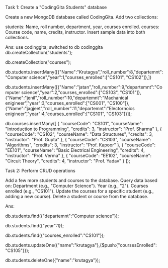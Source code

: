 Task 1: Create a "CodingGita Students" database

Create a new MongoDB database called CodingGita. Add two collections:

students: Name, roll number, department, year, courses enrolled.
courses: Course code, name, credits, instructor.
Insert sample data into both collections.

Ans:
use codinggita;
switched to db codinggita
db.createCollection("students");

db.createCollection("courses");

db.students.insertMany([{"Name":"Krutagya","roll_number":8,"departemnt":"Computer science","year":1,"courses_enrolled":["CS101", "CS102"]},])

db.students.insertMany([{"Name":"jatan","roll_number":9,"departemnt":"Computer science","year":2,"courses_enrolled":["CS103", "CS101"]},
{"Name":"jenil","roll_number":10,"departemnt":"Machanical enigineer","year":3,"courses_enrolled":["CS001", "CS100"]},
{"Name":"jagjeet","roll_number":11,"departemnt":"Electornoics enigineer","year":4,"courses_enrolled":["CS101", "CS103"]}]);


db.courses.insertMany([
  { 
    "courseCode": "CS101", 
    "courseName": "Introduction to Programming", 
    "credits": 3, 
    "instructor": "Prof. Sharma" 
  },
  { 
    "courseCode": "CS102", 
    "courseName": "Data Structures", 
    "credits": 3, 
    "instructor": "Prof. Gupta" 
  },
  { 
    "courseCode": "CS103", 
    "courseName": "Algorithms", 
    "credits": 3, 
    "instructor": "Prof. Kapoor" 
  },
  { 
    "courseCode": "EE101", 
    "courseName": "Basic Electrical Engineering", 
    "credits": 4, 
    "instructor": "Prof. Verma" 
  },
  { 
    "courseCode": "EE102", 
    "courseName": "Circuit Theory", 
    "credits": 4, 
    "instructor": "Prof. Yadav" 
  }
]);



Task 2: Perform CRUD operations

Add a few more students and courses to the database.
Query data based on:
Department (e.g., "Computer Science").
Year (e.g., "2").
Courses enrolled (e.g., "CS101").
Update the courses for a specific student (e.g., adding a new course).
Delete a student or course from the database.


Ans:

db.students.find({"departemnt":"Computer science"});

db.students.find({"year":1});

db.students.find({"courses_enrolled":"CS101"});

db.students.updateOne({"name":"krutagya"},{$push:{"coursesEnrolled": "CS105"}});

db.students.deleteOne({"name":"krutagya"});


